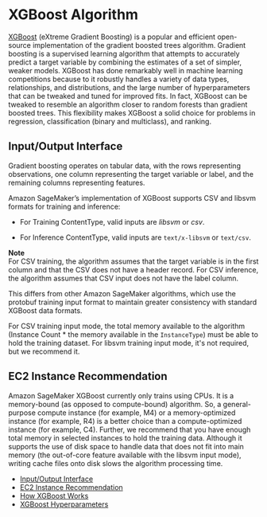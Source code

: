 # XGBoost Algorithm<a name="xgboost"></a>

[XGBoost](https://github.com/dmlc/xgboost) \(eXtreme Gradient Boosting\) is a popular and efficient open\-source implementation of the gradient boosted trees algorithm\. Gradient boosting is a supervised learning algorithm that attempts to accurately predict a target variable by combining the estimates of a set of simpler, weaker models\. XGBoost has done remarkably well in machine learning competitions because to it robustly handles a variety of data types, relationships, and distributions, and the large number of hyperparameters that can be tweaked and tuned for improved fits\. In fact, XGBoost can be tweaked to resemble an algorithm closer to random forests than gradient boosted trees\. This flexibility makes XGBoost a solid choice for problems in regression, classification \(binary and multiclass\), and ranking\.

## Input/Output Interface<a name="InputOutput-XGBoost"></a>

Gradient boosting operates on tabular data, with the rows representing observations, one column representing the target variable or label, and the remaining columns representing features\. 

Amazon SageMaker’s implementation of XGBoost supports CSV and libsvm formats for training and inference:

+ For Training ContentType, valid inputs are *libsvm* or *csv*\.

+ For Inference ContentType, valid inputs are `text/x-libsvm` or `text/csv`\.

**Note**  
For CSV training, the algorithm assumes that the target variable is in the first column and that the CSV does not have a header record\. For CSV inference, the algorithm assumes that CSV input does not have the label column\. 

This differs from other Amazon SageMaker algorithms, which use the protobuf training input format to maintain greater consistency with standard XGBoost data formats\.

For CSV training input mode, the total memory available to the algorithm \(Instance Count \* the memory available in the `InstanceType`\) must be able to hold the training dataset\. For libsvm training input mode, it's not required, but we recommend it\. 

## EC2 Instance Recommendation<a name="Instance-XGBoost"></a>

Amazon SageMaker XGBoost currently only trains using CPUs\. It is a memory\-bound \(as opposed to compute\-bound\) algorithm\. So, a general\-purpose compute instance \(for example, M4\) or a memory\-optimized instance \(for example, R4\) is a better choice than a compute\-optimized instance \(for example, C4\)\. Further, we recommend that you have enough total memory in selected instances to hold the training data\. Although it supports the use of disk space to handle data that does not fit into main memory \(the out\-of\-core feature available with the libsvm input mode\), writing cache files onto disk slows the algorithm processing time\.


+ [Input/Output Interface](#InputOutput-XGBoost)
+ [EC2 Instance Recommendation](#Instance-XGBoost)
+ [How XGBoost Works](xgboost-HowItWorks.md)
+ [XGBoost Hyperparameters](xgboost_hyperparameters.md)